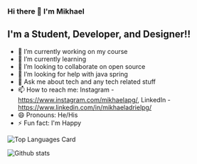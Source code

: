 ### Hi there 👋 I'm Mikhael

## I'm a Student, Developer, and Designer!!
- 🔭 I’m currently working on my course
- 🌱 I’m currently learning 
- 👯 I’m looking to collaborate on open source
- 🤔 I’m looking for help with java spring
- 💬 Ask me about tech and any tech related stuff
- 📫 How to reach me: Instagram - https://www.instagram.com/mikhaelapg/, LinkedIn - https://www.linkedin.com/in/mikhaeladrielpg/
- 😄 Pronouns: He/His
- ⚡ Fun fact: I'm Happy

![Top Languages Card](https://github-readme-stats.vercel.app/api/top-langs/?username=mikhaelAPG&layout=compact)

![Github stats](https://github-readme-stats.vercel.app/api?username=mikhaelAPG&theme=highcontrast&show_icons=true&count_private=true)

